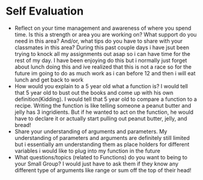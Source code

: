 # Self Evaluation

- Reflect on your time management and awareness of where you spend time. Is this a strength or area you are working on? What support do you need in this area? And/or, what tips do you have to share with your classmates in this area?
During this past couple days i have jsut been trying to knock all my assignments out asap so i can have time for the rest of my day. I have been enjoying do this but i normally just forget about lunch doing this and ive realized that this is not a race so for the future im going to do as much work as i can before 12 and then i will eat lunch and get back to work
- How would you explain to a 5 year old what a function is?
I would tell that 5 year old to bust out the books and come up with his own definition(Kidding). I would tell that 5 year old to compare a function to a recipe. Writing the function is like telling someone a peanut butter and jelly has 3 ingridients. But if he wanted to act on the function, he would have to declare it or actually start pulling out peanut butter, jelly, and bread!
- Share your understanding of arguments and parameters.
My understanding of parameters and arguments are definitely still limited but i essentially am understanding them as place holders for different variables i would like to plug into my function in the future
- What questions/topics (related to Functions) do you want to being to your Small Group?
I would just have to ask them if they know any different type of arguments like range or sum off the top of their head!